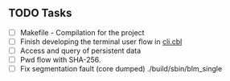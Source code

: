 ## TODO Tasks

- [ ] Makefile - Compilation for the project
- [ ] Finish developing the terminal user flow in [cli.cbl](./src/core/cli.cbl)
- [ ] Access and query of persistent data
- [ ] Pwd flow with SHA-256.
- [ ] Fix segmentation fault (core dumped) ./build/sbin/blm_single
